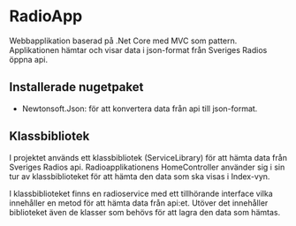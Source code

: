 # RadioApp

Webbapplikation baserad på .Net Core med MVC som pattern. Applikationen hämtar och visar data i json-format från Sveriges Radios öppna api. 

## Installerade nugetpaket
- Newtonsoft.Json: för att konvertera data från api till json-format. 

## Klassbibliotek
I projektet används ett klassbibliotek (ServiceLibrary) för att hämta data från Sveriges Radios api. Radioapplikationens HomeController använder sig i sin tur av klassbiblioteket för att hämta den data som ska visas i Index-vyn. 

I klassbiblioteket finns en radioservice med ett tillhörande interface vilka innehåller en metod för att hämta data från api:et. Utöver det innehåller biblioteket även de klasser som behövs för att lagra den data som hämtas. 
